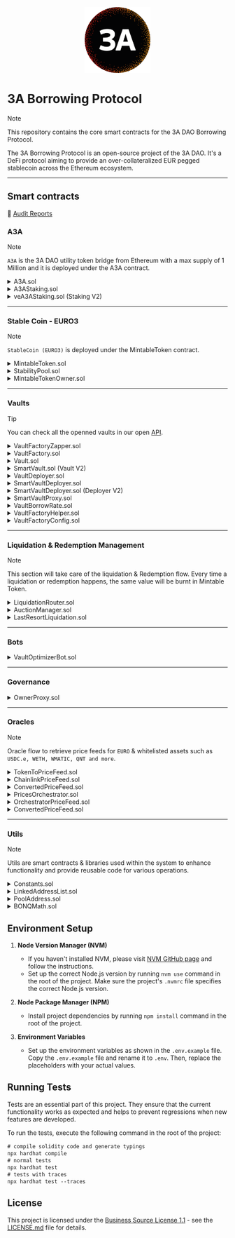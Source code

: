 <center><img src="3alogo.png" width="150" height="150" alt="" /></center>

# 3A Borrowing Protocol

> [!NOTE]
> This repository contains the core smart contracts for the 3A DAO Borrowing Protocol.

The 3A Borrowing Protocol is an open-source project of the 3A DAO.
It's a DeFi protocol aiming to provide an over-collateralized EUR pegged stablecoin across the Ethereum ecosystem.

---

## Smart contracts

🔐 [Audit Reports](https://docs.3adao.org/3a-protocol/technical-documentation/audit-report)

### A3A

> [!NOTE]  
> `A3A` is the 3A DAO utility token bridge from Ethereum with a max supply of 1 Million and it is deployed under the A3A contract.

<details>
  <summary>A3A.sol</summary>

The `A3A` contract is an ERC20 token called the 3A Utility Token with a total fixed supply of 1 billion tokens. Upon deployment, the constructor mints the total supply to the contract deployer's address, setting up the token for usage within the Ethereum ecosystem.

- [Linea](https://lineascan.build/address/0x3d4b2132ed4ea0aa93903713a4de9f98e625a5c7)
- [Polygon](https://polygonscan.com/address/0x58c7B2828e7F2B2CaA0cC7fEef242fA3196d03df)
- [Etherscan](https://etherscan.io/address/0x3F817b28Da4940F018C6b5c0A11C555ebB1264f9)
</details>

<details>
  <summary>A3AStaking.sol</summary>

Stake A3A to get Mintable Token rewards for paying your debt back from your vault.

- [Polygon](https://polygonscan.com/address/0x9b5089A5a48A8F3A7f8F5CB4837249787533f85A)
</details>

<details>
  <summary>veA3AStaking.sol (Staking V2)</summary>
Stake A3A to receive Mintable Token rewards for repaying your vault's debt. This version includes a lock-up period, and if you withdraw before the end of the staking period, a portion of your stake will be burned.

- [Linea](https://lineascan.build/address/0xa1bDB7f6B749Ab887Bd712c7198aFaE6F25a3c12)

</details>

---

### Stable Coin - EURO3

> [!NOTE]  
> `StableCoin (EURO3)` is deployed under the MintableToken contract.

<details>
  <summary>MintableToken.sol</summary>

The `MintableToken` contract extends ERC20, implementing minting and burning functionalities for the contract owner. It features functions to mint tokens to designated addresses and burn tokens held by the message sender. Ownership control is ensured for minting operations.

- [Linea](https://lineascan.build/address/0x3F817b28Da4940F018C6b5c0A11C555ebB1264f9)
- [Polygon](https://polygonscan.com/address/0xA0e4c84693266a9d3BBef2f394B33712c76599Ab)
</details>

<details>
  <summary>StabilityPool.sol</summary>

The `StabilityPool` contract allows users to deposit the Stablecoin, pay other vault´s debt back when liquidation and get the collateral from those users with more value than the debt they are paying back.

Meanwhile, the depositors will get rewarded with A3A based on the amount they have deposited.

- [Linea](https://lineascan.build/address/0x51c3db485e3b21193636a83f05b3517f691cd68c)
- [Polygon](https://polygonscan.com/address/0xDFf76acD594101fB5e9FaE176aEDb21A7a1Fe39F)
</details>

<details>
  <summary>MintableTokenOwner.sol</summary>

The `MintableTokenOwner` contract will maintain the privileges of who can mint more Mintable Token and it will work as a middleware for allowing or refusing new Mintable Token minted.

- [Linea](https://lineascan.build/address/0x1BA31E955a3E1fbC8CaFfa64056c58A3e4D86082)
- [Polygon](https://polygonscan.com/address/0xB3857F86A95516902C953D530D3E5C29B1518a85)
</details>

---

### Vaults

> [!TIP]  
> You can check all the openned vaults in our open [API](https://api.3adao.org/vaults).

<details>
  <summary>VaultFactoryZapper.sol</summary>

The `VaultFactoryZapper` contract facilitates the creation of Vaults with collateral and borrowing capabilities. It integrates with VaultFactory to generate and manage custom-named Vaults based on user-defined prefixes. The contract supports collateral deposits, borrowing against collateral, and Ether-based collateral creation for Vaults.

- [Linea](https://lineascan.build/address/0xed35b7bbff1f59e7764d3ef053c75a538d050efa)
- [Polygon](https://polygonscan.com/address/0x8e83CA66Ec901E16BdAf137aC9eD7553E4dD95D3)
</details>

<details>
  <summary>VaultFactory.sol</summary>

The `VaultFactory` contract facilitates the creation, management, and liquidation of Vaults. It enables users to create Vaults, add/remove collateral, borrow funds, and manage debt, with features including collateral redemption and liquidation checks based on health factors. Additionally, it incorporates native and custom tokens as collateral, offering functionality to transfer ownership and repay borrowed amounts.

- [Linea](https://lineascan.build/address/0x65c6FD9B3a2A892096881e28f07c732ed128893E)
- [Polygon](https://polygonscan.com/address/0x4760847023fa0833221ae76E01Db1E483A5D20e0)
</details>

<details>
  <summary>Vault.sol</summary>

The `Vault` contract manages collateral, debt, and borrowable amounts, allowing collateral addition/removal, borrowing, and redemption. It calculates health factors based on collateralization ratios and facilitates collateral liquidation for debt recovery.

</details>

<details>
  <summary>SmartVault.sol (Vault V2)</summary>

The `SmartVault` contract extends the functionality of a standard Vault by enabling low-level calls to execute actions such as claiming rewards from third-party protocols. This allows for more advanced interactions and integrations with other protocols, enhancing the overall capabilities of the Vault.

</details>

<details>
  <summary>VaultDeployer.sol</summary>

The `VaultDeployer` contract deploys new instances of the Vault contract, facilitating the creation of vaults with specified factory, owner, and name parameters. It includes a single function deployVault to create and return the address of the newly deployed Vault instance.

- [Polygon](https://polygonscan.com/address/0x244dce725005bfffdeee080d10ef40c75f8233f0)
</details>

<details>
  <summary>SmartVaultDeployer.sol</summary>

The `SmartVaultDeployer` contract deploys new instances of the SmartVault contract, facilitating the creation of smart vaults with specified factory, owner, and name parameters. It includes a single function deploySmartVault to create and return the address of the newly deployed SmartVault instance.

- [Linea](https://lineascan.build/address/0x4B680D2c91C1479f41Bc2f9D52582d45ad3c029A)
</details>

<details>
  <summary>SmartVaultDeployer.sol (Deployer V2)</summary>

The `SmartVaultDeployer` contract deploys new instances of the SmartVault contract, facilitating the creation of smart vaults with specified factory, owner, and name parameters. It includes a single function deploySmartVault to create and return the address of the newly deployed SmartVault instance.

- [Linea](https://lineascan.build/address/0x4B680D2c91C1479f41Bc2f9D52582d45ad3c029A)
</details>

<details>
  <summary>SmartVaultProxy.sol</summary>

The `SmartVaultProxy` contract acts as an intermediary for executing whitelisted low level calls through SmartVaults. This includes functionalities such as claiming rewards from third-party protocols, enabling a more extensive range of interactions and integrations with other protocols.

- [Linea](https://lineascan.build/address/0x0bece260e09aeb83c7da0d06cc984ffb168f2b12)
</details>

<details>
  <summary>VaultBorrowRate.sol</summary>
The `VaultBorrowRate` contract calculates the overall borrow rate for a given Vault based on its collateral types and respective borrow rates. It fetches collateral details via interfaces, computes collateral values, and aggregates weighted fees to determine the final borrow rate returned as a percentage.

- [Linea](https://lineascan.build/address/0x54F2b321a682452E4876a2c6552228Bc54Bb1Eab)
- [Polygon](https://polygonscan.com/address/0x1E7224703E1B289e06F0Ff12519685fCf8E9306c)
</details>

<details>
  <summary>VaultFactoryHelper.sol</summary>

The `VaultFactoryHelper` contract aids in retrieving data about vaults within a factory, including TVL by collateral, liquidatable and redeemable vaults, and the protocol's total TVL. It provides functions to fetch collaterals held by vaults, assess TVL based on collateral, and identify vaults based on their liquidatable or redeemable status.

- [Linea](https://lineascan.build/address/0x045d6078DD0d2436B67bc4050AB8F2a7E7e9B03c)
- [Polygon](https://polygonscan.com/address/0x905784CA5246f48e8DFAF1888f9b45DCD3F11d54)
</details>

<details>
  <summary>VaultFactoryConfig.sol</summary>

The `VaultFactoryConfig` contract defines the protocol parameters. Manages protocol parameters, setting rates, limits, and recipients, also modifying collateral capacities, debt limits, and protocol addresses while providing methods for setting rates, addresses, and ceiling values.

</details>

---

### Liquidation & Redemption Management

> [!NOTE]  
> This section will take care of the liquidation & Redemption flow. Every time a liquidation or redemption happens, the same value will be burnt in Mintable Token.

<details>
  <summary>LiquidationRouter.sol</summary>

The `LiquidationRouter` acts as a crucial gateway for the liquidation process. It coordinates between the Stability Pool and the vaults, initiating auctioning if the Stability Pool lacks Mintable Token and executes liquidation when sufficient Mintable Token exists in the Stability Pool.

- [Linea](https://lineascan.build/address/0xd18d8a82f6A294A1FAbBdFa76356f3A232fac4aE)
- [Polygon](https://polygonscan.com/address/0x00ff66600b35428b8eb76dc622d404c7ac27a99f)

</details>

<details>
  <summary>AuctionManager.sol</summary>

The `AuctionManager` smart contract facilitates auctions to liquidate debt against collateral, managing auction creation, bids, and liquidation thresholds. It allows bids based on collateral value, and upon auction end or expiration, transfers bids to the `LastResortLiquidation` contract for debt settlement.

- [Linea](https://lineascan.build/address/0xe2B4B1c5D202aE49d6e5d86c1fc665393A240B4c)
- [Polygon](https://polygonscan.com/address/0x7aFB2EBD975345DfAC950b924fb32B757da0Fc93)

</details>

<details>
  <summary>LastResortLiquidation.sol</summary>

The `LastResortLiquidation` contract serves as a control mechanism for collateral and debt handling in liquidation scenarios. It manages various functionalities including collateral addition and withdrawal, tracks and handles bad debt, and allows permission-based distribution to designated vaults, ensuring controlled access and management of assets during liquidation events.

- [Linea](https://lineascan.build/address/0x24691eddc5055696B85539648Fb54cCe5DB04c9C)
- [Polygon](https://polygonscan.com/address/0xe6D25543bCEFc2Dd84699B3a877ec5Bf050731Dd)

</details>

---

### Bots

<details>
  <summary>VaultOptimizerBot.sol</summary>

The `VaultOptimizerBot` streamlines vault actions, enabling borrowing and depositing tokens into a Stability Pool, withdrawal and repayment from vaults, and secure token transfers to respective vault owners. It interfaces with multiple contracts to efficiently execute these operations while maintaining security and reliability.

- _Not deployed yet_

</details>

---

### Governance

<details>
  <summary>OwnerProxy.sol</summary>

The `OwnerProxy` contract facilitates the main owner's control over finely-grained permissions for specific callers to execute functions on designated addresses. Through permission management, it allows addition and removal of permissions, enabling authorized callers to execute functions on specified addresses, all while using cryptographic hashes for permission validation and emitting events for permission changes and function executions.

- [Linea](https://lineascan.build/address/0xc5241aadbd49e3e53dc6549cb7ba24e9d3559826)
- [Polygon](https://polygonscan.com/address/0xDFEeed605b30D801b19328b1a2053B7F64BaEdeE)

</details>

---

### Oracles

> [!NOTE]  
> Oracle flow to retrieve price feeds for `EURO` & whitelisted assets such as `USDC.e, WETH, WMATIC, QNT and more`.

<details>
  <summary>TokenToPriceFeed.sol</summary>

The `TokenToPriceFeed` contract manages token-to-price-feed mappings, enabling the owner to set/update price feed contracts for tokens. It provides functions to retrieve token prices, collateral ratios, and borrow rates while ensuring constraints on ratios and rates. The contract implements an interface (`ITokenPriceFeed`) to access token-related information. `TokenToPriceFeed can handle token prices such as USDC.e, WETH, WMATIC, QNT and more.`

- [Linea](https://lineascan.build/address/0xfBC5cfEb809c6352Bc4ef2FFe842f72a8769E45e)
- [Polygon](https://polygonscan.com/address/0xfBC5cfEb809c6352Bc4ef2FFe842f72a8769E45e)
</details>

<details>
  <summary>ChainlinkPriceFeed.sol</summary>

The `ChainlinkPriceFeed` contract integrates with Chainlink oracles to fetch and manage up-to-date token prices. It uses precision settings, monitors price updates, and emits signals when price changes occur for associated tokens. `It will track the price of the asset in USD`.

</details>

<details>
  <summary>ConvertedPriceFeed.sol</summary>

The `ConvertedPriceFeed` contract integrates two price feed contracts to convert prices and emits signals based on the converted price for a specific token. It allows retrieving the converted price to EURO and emits updates accordingly.

</details>

<details>
  <summary>PricesOrchestrator.sol</summary>

The `PricesOrchestrator` contract integrates Pyth Network's real-time price data into EVM applications. It allows token owners to associate Ethereum tokens with corresponding Pyth Network price IDs and provides functions to update and retrieve token prices.

- [Polygon](https://polygonscan.com/address/0x5db7d28DC820502739D7f8bedA42eD6C11746350)

</details>

<details>
  <summary>OrchestratorPriceFeed.sol</summary>

The `OrchestratorPriceFeed` contract ensures that the retrieved prices are up-to-date and provides functions for accessing current token prices in **USD** format.

</details>

<details>
  <summary>ConvertedPriceFeed.sol</summary>

The `ConvertedPriceFeed` contract ensures that the retrieved prices are up-to-date and provides functions for accessing current token prices in **EUR** format.

</details>

---

### Utils

> [!NOTE]
> Utils are smart contracts & libraries used within the system to enhance functionality and provide reusable code for various operations.

<details>
  <summary>Constants.sol</summary>

The `Constants` contract encapsulates declarations for various constants used in precision, reserves, percentages, and rates without explicitly listing the constant values in this summary.

</details>

<details>
  <summary>LinkedAddressList.sol</summary>

The `LinkedAddressList` library implements a linked list structure for managing sorted Troves and provides functionality to add and remove elements within the list.

</details>

<details>
  <summary>PoolAddress.sol</summary>

The `PoolAddress` library contains functions to generate a pool address using the Uniswap V3 factory contract, tokens, and fee details. It includes logic to create a deterministic pool address based on the PoolKey structure and the factory contract's initialization code hash.

</details>

<details>
  <summary>BONQMath.sol</summary>

The `BONQMath` library offers essential mathematical functions with precise decimal calculations, including min, max, and an optimized exponentiation algorithm tailored for time in minutes.

</details>

## Environment Setup

1. **Node Version Manager (NVM)**

   - If you haven't installed NVM, please visit [NVM GitHub page](https://github.com/nvm-sh/nvm) and follow the instructions.
   - Set up the correct Node.js version by running `nvm use` command in the root of the project. Make sure the project's `.nvmrc` file specifies the correct Node.js version.

2. **Node Package Manager (NPM)**

   - Install project dependencies by running `npm install` command in the root of the project.

3. **Environment Variables**
   - Set up the environment variables as shown in the `.env.example` file. Copy the `.env.example` file and rename it to `.env`. Then, replace the placeholders with your actual values.

## Running Tests

Tests are an essential part of this project. They ensure that the current functionality works as expected and helps to prevent regressions when new features are developed.

To run the tests, execute the following command in the root of the project:

```shell
# compile solidity code and generate typings
npx hardhat compile
# normal tests
npx hardhat test
# tests with traces
npx hardhat test --traces
```

## License

This project is licensed under the [Business Source License 1.1](LICENSE.md) - see the [LICENSE.md](LICENSE.md) file for details.
